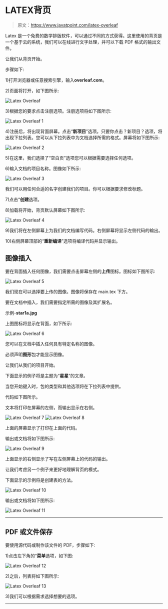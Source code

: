 # LATEX背页

> 原文：<https://www.javatpoint.com/latex-overleaf>

Latex 是一个免费的数学排版软件，可以通过不同的方式获得。这里使用的背页是一个基于云的系统，我们可以在线进行文字处理，并可以下载 PDF 格式的输出文件。

让我们从背页开始。

步骤如下:

1)打开浏览器或任意搜索引擎，输入**overleaf.com**。

2)页面将打开，如下图所示:

![Latex Overleaf](img/aaf27e881f4148ec2b196d0069c4a6e4.png)

3)根据您的要求点击注册选项。注册选项将如下图所示:

![Latex Overleaf 1](img/929ea09c448db1a76876a83cfd7694b4.png)

4)注册后，将出现背面屏幕。点击“**新项目**”选项。只要你点击？新项目？选项，将出现下拉列表。您可以从下拉列表中为文档选择所需的格式。屏幕将如下图所示:

![Latex Overleaf 2](img/39f014f0754a6e3806ff106778b81958.png)

5)在这里，我们选择了“空白页”选项您可以根据需要选择任何选项。

6)输入文档的项目名称。图像如下所示:

![Latex Overleaf 3](img/4f952b6a80f667bd600056582ac193f6.png)

我们可以用任何合适的名字创建我们的项目。你可以根据要求修改标题。

7)点击“**创建**选项。

8)加载将开始，背页默认屏幕如下图所示:

![Latex Overleaf 4](img/20faa16601a4322a1178ec5e307d5602.png)

9)我们将在左侧屏幕上为我们的文档编写代码。右侧屏幕将显示左侧代码的输出。

10)右侧屏幕顶部的“**重新编译**”选项将编译代码并显示输出。

## 图像插入

要在背面插入任何图像，我们需要点击屏幕左侧的**上传**图标。图标如下图所示:

![Latex Overleaf 5](img/c0b4b1e969ffc64e0e2f99a1d3a92956.png)

我们现在可以选择要上传的图像。图像将保存在 main.tex 下方。

要在文档中插入，我们需要指定所需的图像及其扩展名。

示例-**star1a.jpg**

上图图标将显示在背面，如下所示:

![Latex Overleaf 6](img/a993d141b5580302846bf4da4255ba83.png)

您可以在文档中插入任何具有特定名称的图像。

必须声明**图形**包才能显示图像。

让我们从我们的项目开始。

下面显示的例子将是主题为“**星星**”的文章。

当您开始键入时，包的类型和其他选项将在下拉列表中提供。

代码如下图所示。

文本将打印在屏幕的左侧，而输出显示在右侧。

![Latex Overleaf 7](img/ccb2ebf467baa08b39488ed1753ea4f1.png)
![Latex Overleaf 8](img/63444a137c43da20f2fdd694fdf2af9a.png)

上面的屏幕显示了打印在上面的代码。

输出或文档将如下图所示:

![Latex Overleaf 9](img/7d65f2893fa374eb0b173a6f4aed7ff8.png)

上面显示的右侧显示了写在左侧屏幕上的代码的输出。

让我们考虑另一个例子来更好地理解背页的模式。

下面显示的示例将是创建表的方法。

![Latex Overleaf 10](img/671173b037fdfb91d58f78a8be3fa863.png)

输出或文档将如下图所示:

![Latex Overleaf 11](img/4000254813ea1b0c1d94b50f9019d968.png)

* * *

## PDF 或文件保存

要使用源代码或制作该文件的 PDF，步骤如下:

1)点击左下角的“**菜单**选项，如下图:

![Latex Overleaf 12](img/3c33a3a72647c4b6d8ca99c4b7c2a0ea.png)

2)之后，列表将如下图所示:

![Latex Overleaf 13](img/e10f5ccbefb9c319630dfed3c0ce6567.png)

3)我们可以根据需求选择想要的选项。

* * *